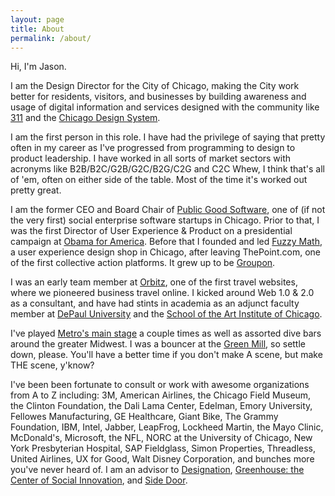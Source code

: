 ```yaml
---
layout: page
title: About
permalink: /about/
---
```

Hi, I'm Jason.

I am the Design Director for the City of Chicago, making the City work better for residents, visitors, and businesses by building awareness and usage of digital information and services designed with the community like [311](https://311.chicago.gov/) and the [Chicago Design System](https://chicagodesignsystem.org/).

I am the first person in this role. I have had the privilege of saying that pretty often in my career as I've progressed from programming to design to product leadership. I have worked in all sorts of market sectors with acronyms like B2B/B2C/G2B/G2C/B2G/C2G and C2C Whew, I think that's all of 'em, often on either side of the table. Most of the time it's worked out pretty great.

I am the former CEO and Board Chair of [Public Good Software](https://publicgood.com/), one of (if not the very first) social enterprise software startups in Chicago. Prior to that, I was the first Director of User Experience & Product on a presidential campaign at [Obama for America](https://barackobama.com/). Before that I founded and led [Fuzzy Math](https://fuzzymath.com), a user experience design shop in Chicago, after leaving ThePoint.com, one of the first collective action platforms. It grew up to be [Groupon](https://groupon.com).

I was an early team member at [Orbitz](https://www.orbitz.com), one of the first travel websites, where we pioneered business travel online. I kicked around Web 1.0 & 2.0 as a consultant, and have had stints in academia as an adjunct faculty member at [DePaul University](http://cdm.depaul.edu) and the [School of the Art Institute of Chicago](http://www.saic.edu/t4/front/).

I've played [Metro's main stage](https://metrochicago.com) a couple times as well as assorted dive bars around the greater Midwest. I was a bouncer at the [Green Mill](http://greenmilljazz.com), so settle down, please. You'll have a better time if you don't make A scene, but make THE scene, y'know?

I've been been fortunate to consult or work with awesome organizations from A to Z including: 3M, American Airlines, the Chicago Field Museum, the Clinton Foundation, the Dali Lama Center, Edelman, Emory University, Fellowes Manufacturing, GE Healthcare, Giant Bike, The Grammy Foundation, IBM, Intel, Jabber, LeapFrog, Lockheed Martin, the Mayo Clinic, McDonald's, Microsoft, the NFL, NORC at the University of Chicago, New York Presbyterian Hospital, SAP Fieldglass, Simon Properties, Threadless, United Airlines, UX for Good, Walt Disney Corporation, and bunches more you've never heard of. I am an advisor to [Designation](https://designation.io/), [Greenhouse: the Center of Social Innovation](https://www.ghouseinnovation.com), and [Side Door](https://www.sidedooraccess.com).


